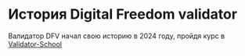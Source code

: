 # История Digital Freedom validator

Валидатор DFV начал свою историю в 2024 году, пройдя курс в [Validator-School](https://github.com/Distributed-Validators-Synctems/Validator-School) <br />

  
